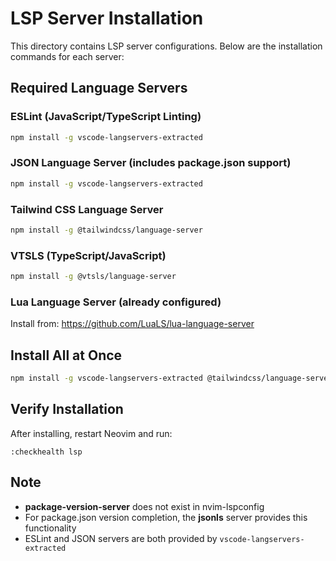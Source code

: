 # LSP Server Installation

This directory contains LSP server configurations. Below are the installation commands for each server:

## Required Language Servers

### ESLint (JavaScript/TypeScript Linting)
```bash
npm install -g vscode-langservers-extracted
```

### JSON Language Server (includes package.json support)
```bash
npm install -g vscode-langservers-extracted
```

### Tailwind CSS Language Server
```bash
npm install -g @tailwindcss/language-server
```

### VTSLS (TypeScript/JavaScript)
```bash
npm install -g @vtsls/language-server
```

### Lua Language Server (already configured)
Install from: https://github.com/LuaLS/lua-language-server

## Install All at Once
```bash
npm install -g vscode-langservers-extracted @tailwindcss/language-server @vtsls/language-server
```

## Verify Installation
After installing, restart Neovim and run:
```vim
:checkhealth lsp
```

## Note
- **package-version-server** does not exist in nvim-lspconfig
- For package.json version completion, the **jsonls** server provides this functionality
- ESLint and JSON servers are both provided by `vscode-langservers-extracted`
